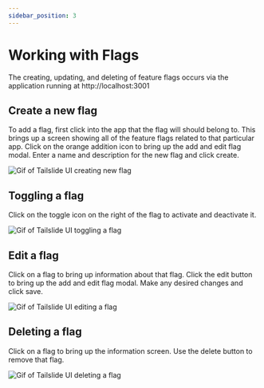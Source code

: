 ```yaml
---
sidebar_position: 3
---
```

# Working with Flags

The creating, updating, and deleting of feature flags occurs via the application running at http://localhost:3001

## Create a new flag

To add a flag, first click into the app that the flag will should belong to. This brings up a screen showing all of the feature flags related to that particular app. Click on the orange addition icon to bring up the add and edit flag modal. Enter a name and description for the new flag and click create.

<div style={{textAlign: 'center'}}>
  <img src={require('./../assets/createFlag.gif').default} alt='Gif of Tailslide UI creating new flag' />
</div>

## Toggling a flag

Click on the toggle icon on the right of the flag to activate and deactivate it.

<div style={{textAlign: 'center'}}>
  <img src={require('./../assets/toggleFlag.gif').default} alt='Gif of Tailslide UI toggling a flag' />
</div>

## Edit a flag

Click on a flag to bring up information about that flag. Click the edit button to bring up the add and edit flag modal. Make any desired changes and click save.

<div style={{textAlign: 'center'}}>
  <img src={require('./../assets/editFlag.gif').default} alt='Gif of Tailslide UI editing a flag' />
</div>

## Deleting a flag

Click on a flag to bring up the information screen. Use the delete button to remove that flag.

<div style={{textAlign: 'center'}}>
  <img src={require('./../assets/deleteFlag.gif').default} alt='Gif of Tailslide UI deleting a flag' />
</div>